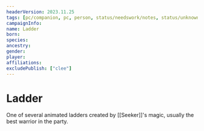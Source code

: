 ```yaml
---
headerVersion: 2023.11.25
tags: [pc/companion, pc, person, status/needswork/notes, status/unknown]
campaignInfo:
name: Ladder
born:
species:
ancestry:
gender:
player:
affiliations:
excludePublish: ["clee"]
---
```

# Ladder

One of several animated ladders created by [[Seeker]]'s magic, usually the best warrior in the party. 